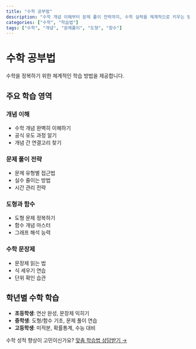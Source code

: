 ```yaml
---
title: "수학 공부법"
description: "수학 개념 이해부터 문제 풀이 전략까지, 수학 실력을 체계적으로 키우는 방법을 소개합니다."
categories: ["수학", "학습법"]
tags: ["수학", "개념", "문제풀이", "도형", "함수"]
---
```


# 수학 공부법

수학을 정복하기 위한 체계적인 학습 방법을 제공합니다.

## 주요 학습 영역

### 개념 이해
- 수학 개념 완벽히 이해하기
- 공식 유도 과정 알기
- 개념 간 연결고리 찾기

### 문제 풀이 전략
- 문제 유형별 접근법
- 실수 줄이는 방법
- 시간 관리 전략

### 도형과 함수
- 도형 문제 정복하기
- 함수 개념 마스터
- 그래프 해석 능력

### 수학 문장제
- 문장제 읽는 법
- 식 세우기 연습
- 단위 확인 습관

## 학년별 수학 학습

- **초등학생**: 연산 완성, 문장제 익히기
- **중학생**: 도형/함수 기초, 문제 풀이 연습
- **고등학생**: 미적분, 확률통계, 수능 대비

수학 성적 향상이 고민이신가요?
[맞춤 학습법 상담받기 →](/consultation/)
